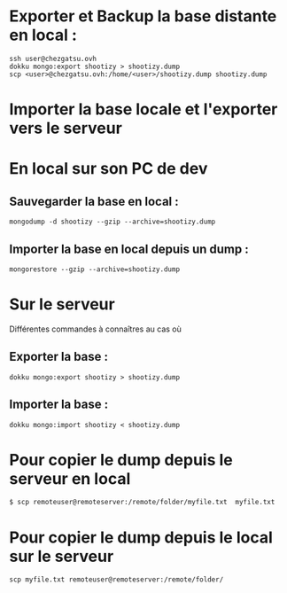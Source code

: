 # Exporter et Backup la base distante en local :

```
ssh user@chezgatsu.ovh
dokku mongo:export shootizy > shootizy.dump
scp <user>@chezgatsu.ovh:/home/<user>/shootizy.dump shootizy.dump
```

# Importer la base locale et l'exporter vers le serveur

# En local sur son PC de dev

## Sauvegarder la base en local :

```
mongodump -d shootizy --gzip --archive=shootizy.dump
```

## Importer la base en local depuis un dump :

```
mongorestore --gzip --archive=shootizy.dump
```

# Sur le serveur

Différentes commandes à connaîtres au cas où

## Exporter la base :

```
dokku mongo:export shootizy > shootizy.dump
```

## Importer la base :

```
dokku mongo:import shootizy < shootizy.dump
```

# Pour copier le dump depuis le serveur en local

```
$ scp remoteuser@remoteserver:/remote/folder/myfile.txt  myfile.txt
```

# Pour copier le dump depuis le local sur le serveur

```
scp myfile.txt remoteuser@remoteserver:/remote/folder/
```
